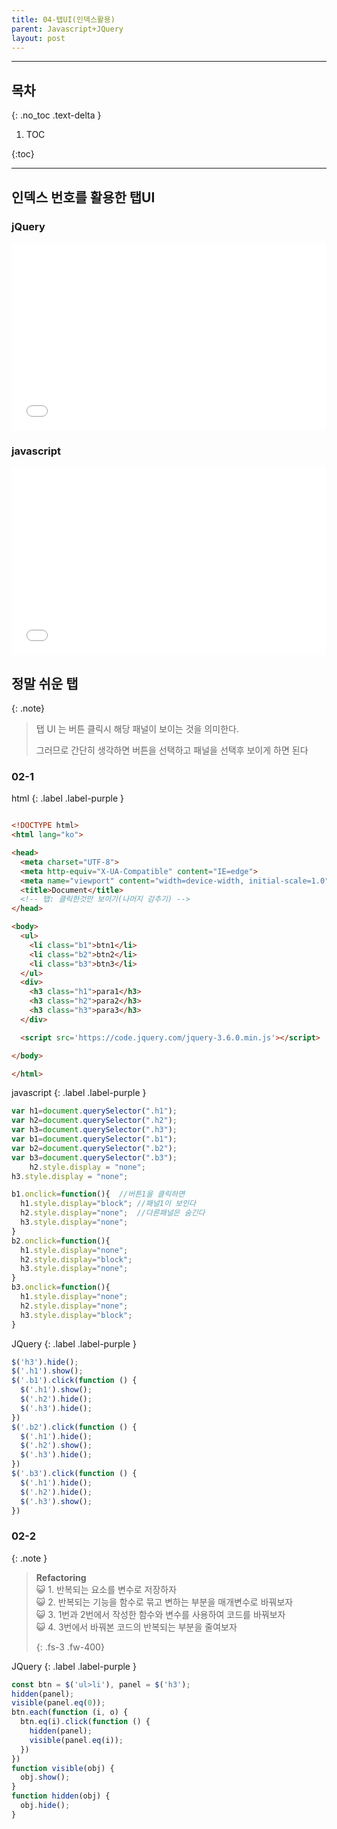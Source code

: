 ```yaml
---
title: 04-탭UI(인덱스활용)
parent: Javascript+JQuery
layout: post
---
```


---
 ## 목차
 {: .no_toc .text-delta }

 1. TOC
 
{:toc}

---

## 인덱스 번호를 활용한 탭UI

### jQuery
<iframe width="100%" height="300" src="//jsfiddle.net/qwerew0/xqc0fzso/5/embedded/js,html,css,result/dark/" allowfullscreen="allowfullscreen" allowpaymentrequest frameborder="0"></iframe>

### javascript
<iframe width="100%" height="300" src="//jsfiddle.net/qwerew0/xqc0fzso/6/embedded/js,html,css,result/dark/" allowfullscreen="allowfullscreen" allowpaymentrequest frameborder="0"></iframe>


## 정말 쉬운 탭

{: .note}
> 탭 UI 는 버튼 클릭시 해당 패널이 보이는 것을 의미한다.
>
> 그러므로 간단히 생각하면 버튼을 선택하고 패널을 선택후 보이게 하면 된다

### 02-1 

html
{: .label .label-purple }

```html

<!DOCTYPE html>
<html lang="ko">

<head>
  <meta charset="UTF-8">
  <meta http-equiv="X-UA-Compatible" content="IE=edge">
  <meta name="viewport" content="width=device-width, initial-scale=1.0">
  <title>Document</title>
  <!-- 탭: 클릭한것만 보이기(나머지 감추기) -->
</head>

<body>
  <ul>
    <li class="b1">btn1</li>
    <li class="b2">btn2</li>
    <li class="b3">btn3</li>
  </ul>
  <div>
    <h3 class="h1">para1</h3>
    <h3 class="h2">para2</h3>
    <h3 class="h3">para3</h3>
  </div>

  <script src='https://code.jquery.com/jquery-3.6.0.min.js'></script>

</body>

</html>
```

javascript
{: .label .label-purple }

```javascript
var h1=document.querySelector(".h1");
var h2=document.querySelector(".h2");
var h3=document.querySelector(".h3");
var b1=document.querySelector(".b1");
var b2=document.querySelector(".b2");
var b3=document.querySelector(".b3");
    h2.style.display = "none";
h3.style.display = "none";

b1.onclick=function(){  //버튼1을 클릭하면
  h1.style.display="block"; //패널1이 보인다
  h2.style.display="none";  //다른패널은 숨긴다
  h3.style.display="none";
}
b2.onclick=function(){
  h1.style.display="none";
  h2.style.display="block";
  h3.style.display="none";
}
b3.onclick=function(){
  h1.style.display="none";
  h2.style.display="none";
  h3.style.display="block";
}

```


JQuery
{: .label .label-purple }

```javascript
$('h3').hide();
$('.h1').show();
$('.b1').click(function () {
  $('.h1').show();
  $('.h2').hide();
  $('.h3').hide();
})
$('.b2').click(function () {
  $('.h1').hide();
  $('.h2').show();
  $('.h3').hide();
})
$('.b3').click(function () {
  $('.h1').hide();
  $('.h2').hide();
  $('.h3').show();
})

```

### 02-2

{: .note }
>  **Refactoring**<br>
>  😺 1. 반복되는 요소를 변수로 저장하자<br>
>  😺 2. 반복되는 기능을 함수로 묶고 변하는 부분을 매개변수로 바꿔보자<br>
>  😺 3. <span class="text-purple-000">1번</span>과 <span class="text-purple-000">2번</span>에서 작성한 함수와 변수를 사용하여 코드를 바꿔보자<br>
>  😺 4. <span class="text-purple-000">3번</span>에서 바꿔본 코드의 반복되는 부분을 줄여보자<br>
>
>{: .fs-3 .fw-400}


JQuery
{: .label .label-purple }

```javascript
const btn = $('ul>li'), panel = $('h3');
hidden(panel);
visible(panel.eq(0));
btn.each(function (i, o) {
  btn.eq(i).click(function () {
    hidden(panel);
    visible(panel.eq(i));
  })
})
function visible(obj) {
  obj.show();
}
function hidden(obj) {
  obj.hide();
}

```